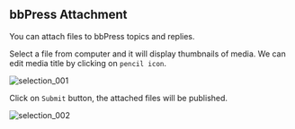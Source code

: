 ## bbPress Attachment

You can attach files to bbPress topics and replies.

Select a file from computer and it will display thumbnails of media. We can edit media title by clicking on `pencil icon`.

![selection_001](https://cloud.githubusercontent.com/assets/1140051/7606544/406c0358-f977-11e4-9857-7da4ba11594d.png)

Click on `Submit` button, the attached files will be published.

![selection_002](https://cloud.githubusercontent.com/assets/1140051/7606584/c5fb2b52-f977-11e4-9283-538df913a07b.png)
